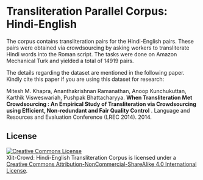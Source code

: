 # Transliteration Parallel Corpus: Hindi-English

The corpus contains transliteration pairs for the Hindi-English pairs. These pairs were obtained via crowdsourcing by asking workers to transliterate Hindi words into the Roman script. The tasks were done on Amazon Mechanical Turk and yielded a total of 14919 pairs. 

The details regarding the dataset are mentioned in the following paper. Kindly cite this paper if you are using this dataset for research:  

Mitesh M. Khapra, Ananthakrishnan Ramanathan, Anoop Kunchukuttan, Karthik Visweswariah, Pushpak Bhattacharyya. __When Transliteration Met Crowdsourcing : An Empirical Study of Transliteration via Crowdsourcing using Efficient, Non-redundant and Fair Quality Control__ . Language and Resources and Evaluation Conference (LREC 2014). 2014.

## License

<a rel="license" href="http://creativecommons.org/licenses/by-nc-sa/4.0/"><img alt="Creative Commons License" style="border-width:0" src="https://i.creativecommons.org/l/by-nc-sa/4.0/88x31.png" /></a><br /><span xmlns:dct="http://purl.org/dc/terms/" href="http://purl.org/dc/dcmitype/Dataset" property="dct:title" rel="dct:type">Xlit-Crowd: Hindi-English Transliteration Corpus</span> is licensed under a <a rel="license" href="http://creativecommons.org/licenses/by-nc-sa/4.0/">Creative Commons Attribution-NonCommercial-ShareAlike 4.0 International License</a>.

